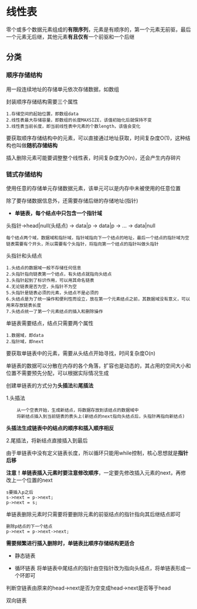 # 线性表
零个或多个数据元素组成的**有限序列**，元素是有顺序的，第一个元素无前驱，最后一个元素无后继，其他元素**有且仅有**一个前驱和一个后继

## 分类
### 顺序存储结构
用一段连续地址的存储单元依次存储数据，如数组

封装顺序存储结构需要三个属性

	1.存储空间的起始位置，即数组data
	2.线性表最大存储容量，即数组的长度MAXSIZE，该值初始化后就保持不变
	3.线性表当前长度，即当前线性表中元素的个数length，该值会变化

要获取顺序存储结构中的元素，可以直接通过地址获取，时间复杂度O(1)，这种结构也叫做**随机存储结构**

插入删除元素可能要调整整个线性表，时间复杂度为O(n)，还会产生内存碎片

### 链式存储结构
使用任意的存储单元存储数据元素，该单元可以是内存中未被使用的任意位置

除了要存储数据信息外，还需要存储后继的存储地址(指针)

* **单链表，每个结点中只包含一个指针域**

头指针->head|null(头结点) -> data|p -> data|p -> ... -> data|null

	每个结点两个域，数据域和指针域，指针域指向下一个结点的地址，最后一个结点的指针域为空
	链表需要有个开头，所以需要有个头指针，将指向第一个结点的指针叫做头指针

头指针和头结点

	1.头结点的数据域一般不存储任何信息
	2.头指针指向链表第一个结点，有头结点就指向头结点
	3.头指针起到了标识作用，可以用其命名链表
	4.无论链表是否为空，头指针不为空
	5.头指针是链表必须的元素，头结点不是必须的
	6.头结点是为了统一操作和便利性而设立，放在第一个元素结点之前，其数据域没有意义，可以用来存放链表长度
	7.头结点统一了第一个元素结点的插入和删除操作

单链表需要结点，结点只需要两个属性

	1.数据域，即data
	2.指针域，即next
要获取单链表中的元素，需要从头结点开始寻找，时间复杂度O(n)

单链表的数据可以分散在内存的各个角落，扩容也是动态的，其占用的空间大小和位置不需要预先分配，可以根据实际情况生成

创建单链表的方式分为**头插法**和**尾插法**

1.头插法

		从一个空表开始，生成新结点，将数据存放到该结点的数据域中
		将新结点插入到当前链表的表头上(新结点的next指向头结点后，头指针再指向新结点)
		
**头插法生成链表中的结点的顺序和插入顺序相反**


2.尾插法，将新结点直接插入到最后

由于单链表中没有定义链表长度，所以循环只能用while控制，核心思想就是**指针后移**

**注意！单链表插入元素时要注意修改顺序**，一定要先修改插入元素的next，再修改上一个位置的next

	s要插入p之后
	s->next = p->next;
	p->next = s;
	
单链表删除元素时只需要将要删除元素的前驱结点的指针指向其后继结点即可

	删除p结点的下一个结点
	p->next = p->next->next;

**需要频繁进行插入删除时，单链表比顺序存储结构更适合**

* 静态链表

* 循环链表
将单链表中尾结点的指针由空指针改为指向头结点，将单链表形成一个环即可

判断空链表由原来的head->next是否为空变成head->next是否等于head


双向链表
